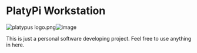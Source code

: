 # PlatyPi Workstation

<img src="blob:chrome-untrusted://media-app/09669a98-94d7-4c77-b7b5-7144fcf128e6" alt="platypus logo.png"/>![image](https://user-images.githubusercontent.com/58950351/118515675-d3ff5900-b6f2-11eb-9442-a0552e008383.png)


This is just a personal software developing project. Feel free to use anything in here.

